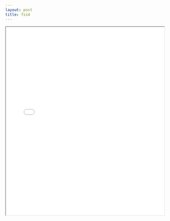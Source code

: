 ```yaml
---
layout: post
title: fss4
---
```


<div class="pdf-container">
<iframe src="ea/assets/pdfs/fss4.pdf" height="600" width="100%" allowFullScreen="true"></iframe>
</div>

